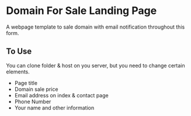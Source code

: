 # Domain For Sale Landing Page

A webpage template to sale domain with email notification throughout this form.

## To Use 
You can clone folder & host on you server, but you need to change certain elements.
- Page title 
- Domain sale price 
- Email address on index & contact page 
- Phone Number
- Your name and other information